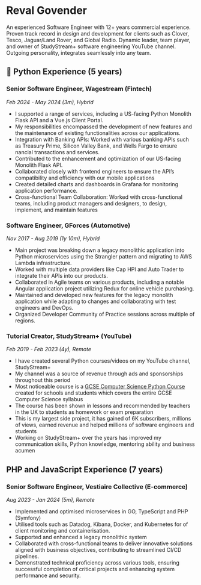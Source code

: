 # Reval Govender

An experienced Software Engineer with 12+ years commercial experience. Proven track record in design and development for
clients such as Clover, Tesco, Jaguar/Land Rover, and Global Radio. Dynamic leader, team player, and owner of
StudyStream+ software engineering YouTube channel. Outgoing personality, integrates seamlessly into any team.

## 🐍 Python Experience (5 years)

### Senior Software Engineer, Wagestream (Fintech)

*Feb 2024 - May 2024 (3m), Hybrid*

- I supported a range of services, including a US-facing Python Monolith Flask API and a Vue.js Client Portal.
- My responsibilities encompassed the development of new features and the maintenance of existing
  functionalities across our applications.
- Integration with Banking APIs: Worked with various banking APIs such as Treasury Prime, Silicon Valley Bank,
  and Wells Fargo to ensure nancial transactions and services.
- Contributed to the enhancement and optimization of our US-facing Monolith Flask API.
- Collaborated closely with frontend engineers to ensure the API’s compatibility and efficiency with our mobile
  applications
- Created detailed charts and dashboards in Grafana for monitoring application performance.
- Cross-functional Team Collaboration: Worked with cross-functional teams, including product managers and
  designers, to design, implement, and maintain features

### Software Engineer, GForces (Automotive)

*Nov 2017 - Aug 2019 (1y 10m), Hybrid*

- Main project was breaking down a legacy monolithic application into Python microservices using the Strangler pattern
  and migrating to AWS Lambda infrastructure.
- Worked with multiple data providers like Cap HPI and Auto Trader to integrate their APIs into our products.
- Collaborated in Agile teams on various products, including a notable Angular application project utilizing
  Redux for online vehicle purchasing.
- Maintained and developed new features for the legacy monolith application while adapting to changes and
  collaborating with test engineers and DevOps.
- Organized Developer Community of Practice sessions across multiple of regions.

### Tutorial Creator, StudyStream+ (YouTube)

*Feb 2019 - Feb 2023 (4y), Remote*

- I have created several Python courses/videos on my YouTube channel, StudyStream+
- My channel was a source of revenue through ads and sponsorships throughout this period
- Most noticeable course is a [GCSE Computer Science Python Course](https://www.youtube.com/watch?v=lv8Tl5lBJC0&t=2s)
  created for schools and students which covers the entire GCSE Computer Science syllabus
- The course has been shown in lessons and recommended by teachers in the UK to students as homework or exam preparation
- This is my largest side project, it has gained of 6K subscribers, millions of views, earned revenue and helped
  millions of software engineers and students
- Working on StudyStream+ over the years has improved my communication skills, Python knowledge, mentoring ability and
  business acumen

## PHP and JavaScript Experience (7 years)

### Senior Software Engineer, Vestiaire Collective (E-commerce)

*Aug 2023 - Jan 2024 (5m), Remote*

- Implemented and optimised microservices in GO, TypeScript and PHP (Symfony)
- Utilised tools such as Datadog, Kibana, Docker, and Kubernetes for of client monitoring and containerisation.
- Supported and enhanced a legacy monolithic system
- Collaborated with cross-functional teams to deliver innovative solutions aligned with business objectives,
  contributing to streamlined CI/CD pipelines.
- Demonstrated technical proficiency across various tools, ensuring successful completion of critical projects
  and enhancing system performance and security.
